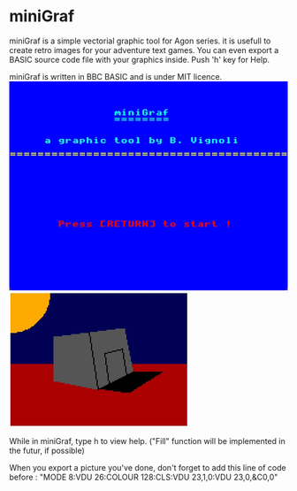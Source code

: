 # miniGraf
 
miniGraf is a simple vectorial graphic tool for Agon series.
it is usefull to create retro images for your adventure text games.
You can even export a BASIC source code file with your graphics inside.
Push 'h' key for Help.

miniGraf is written in BBC BASIC and is under MIT licence.
[![miniGraf](screenshot1.jpg)](https://www.youtube.com/watch?v=Z0MijlmQZ1Q&ab_channel=BrunoVignoli)
[![miniGraf_demo](screenshot2.jpg)]()

While in miniGraf, type h to view help.
("Fill" function will be implemented in the futur, if possible)

When you export a picture you've done, don't forget to add this line of code before : "MODE 8:VDU 26:COLOUR 128:CLS:VDU 23,1,0:VDU 23,0,&C0,0"

